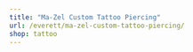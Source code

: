 ```yaml
---
title: "Ma-Zel Custom Tattoo Piercing"
url: /everett/ma-zel-custom-tattoo-piercing/
shop: tattoo
---
```


